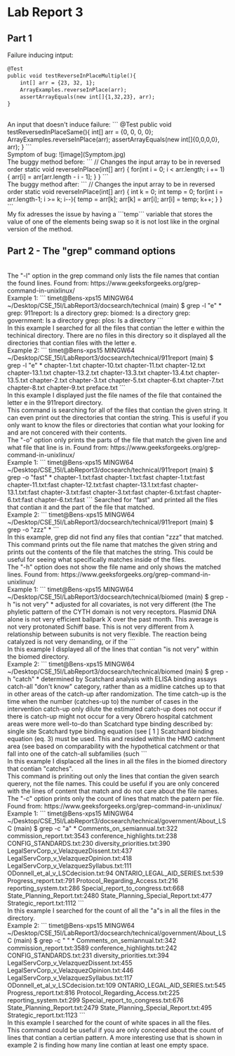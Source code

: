 # Lab Report 3
## Part 1
Failure inducing intput:
```
@Test 
public void testReverseInPlaceMultiple(){
    int[] arr = {23, 32, 1};
    ArrayExamples.reverseInPlace(arr);
    assertArrayEquals(new int[]{1,32,23}, arr);
}
```
<br>
An input that doesn't induce failure:
```
@Test 
public void testReversedInPlaceSame(){
    int[] arr = {0, 0, 0, 0};
    ArrayExamples.reverseInPlace(arr);
    assertArrayEquals(new int[]{0,0,0,0}, arr);
}
```
<br>
Symptom of bug:
![image](Symptom.jpg)
<br>
The buggy method before:
```
// Changes the input array to be in reversed order
static void reverseInPlace(int[] arr) {
    for(int i = 0; i < arr.length; i += 1) {
      arr[i] = arr[arr.length - i - 1];
    }
}
```
<br>
The buggy method after:
```
  // Changes the input array to be in reversed order
    static void reverseInPlace(int[] arr) {
    int k = 0;
    int temp = 0;
    for(int i = arr.length-1; i >= k; i--){
      temp = arr[k];
      arr[k] = arr[i];
      arr[i] = temp;
      k++;
    }
  }
```
<br>
My fix adresses the issue by having a ```temp``` variable that stores the value of one of the elements being swap so it is not lost like in the orginal version of the method.

## Part 2 - The "grep" command options
<br>
The "-l" option in the grep command only lists the file names that contian the found lines. Found from: https://www.geeksforgeeks.org/grep-command-in-unixlinux/
<br>
Example 1:
```
timet@Bens-xps15 MINGW64 ~/Desktop/CSE_15l/LabReport3/docsearch/technical (main)
$ grep -l "e" *
grep: 911report: Is a directory
grep: biomed: Is a directory
grep: government: Is a directory
grep: plos: Is a directory
```
<br>
In this example I searched for all the files that contian the letter e within the techinical directory. There are no files in this directory so it displayed all the directories that contian files with the letter e.
<br>
Example 2:
```
timet@Bens-xps15 MINGW64 ~/Desktop/CSE_15l/LabReport3/docsearch/technical/911report (main)
$ grep -l "e" *
chapter-1.txt
chapter-10.txt
chapter-11.txt
chapter-12.txt
chapter-13.1.txt
chapter-13.2.txt
chapter-13.3.txt
chapter-13.4.txt
chapter-13.5.txt
chapter-2.txt
chapter-3.txt
chapter-5.txt
chapter-6.txt
chapter-7.txt
chapter-8.txt
chapter-9.txt
preface.txt
```
<br>
In this example I displayed just the file names of the file that contained the letter e in the 911report directory.
<br>
This command is searching for all of the files that contian the given string. It can even print out the directories that contian the string. This is useful if you only want to know the files or directories that contian what your looking for and are not concered with their contents.

<br>
The "-o" option only prints the parts of the file that match the given line and what file that line is in. Found from: https://www.geeksforgeeks.org/grep-command-in-unixlinux/
<br>
Example 1:
```
timet@Bens-xps15 MINGW64 ~/Desktop/CSE_15l/LabReport3/docsearch/technical/911report (main)
$ grep -o "fast" *
chapter-1.txt:fast
chapter-1.txt:fast
chapter-1.txt:fast
chapter-11.txt:fast
chapter-12.txt:fast
chapter-13.1.txt:fast
chapter-13.1.txt:fast
chapter-3.txt:fast
chapter-3.txt:fast
chapter-6.txt:fast
chapter-6.txt:fast
chapter-6.txt:fast
```
Searched for "fast" and printed all the files that contian it and the part of the file that matched.
<br>
Example 2:
```
timet@Bens-xps15 MINGW64 ~/Desktop/CSE_15l/LabReport3/docsearch/technical/911report (main)
$ grep -o "zzz" *
```
<br>
In this example, grep did not find any files that contian "zzz" that matched.
<br>
This command prints out the file name that matches the given string and prints out the contents of the file that matches the string. This could be useful for seeing what specifically matches inside of the files.
<br>
The "-h" option does not show the file name and only shows the matched lines. Found from: https://www.geeksforgeeks.org/grep-command-in-unixlinux/
<br>
Example 1:
```
timet@Bens-xps15 MINGW64 ~/Desktop/CSE_15l/LabReport3/docsearch/technical/biomed (main)
$ grep -h "is not very" *
        adjusted for all covariates, is not very different (the
          The phyletic pattern of the CYTH domain is not very
        receptors. Plasmid DNA alone is not very efficient
        ballpark X over the past month. This average is not very
          protonated Schiff base. This is not very different from λ
          relationship between subunits is not very flexible. The
          reaction being catalyzed is not very demanding, or if the
```
<br>
In this example I displayed all of the lines that contian "is not very" within the biomed directory.
<br>
Example 2:
```
timet@Bens-xps15 MINGW64 ~/Desktop/CSE_15l/LabReport3/docsearch/technical/biomed (main)
$ grep -h "catch" *
        determined by Scatchard analysis with ELISA binding assays
          catch-all "don't know" category, rather than as a
          midline catches up to that in other areas of the
          catch-up after randomization. The time
          catch-up is the time when the number
          (catches-up to) the number of cases in the intervention
          catch-up only dilute the estimated
          catch-up does not occur if there is
          catch-up might not occur for a very
          Obrero hospital catchment areas were more well-to-do than
          Scatchard type binding described by:
          single site Scatchard type binding equation (see [ 1 ]
          Scatchard binding equation (eq. 3) must be used. This
            and resided within the HMO catchment area (see
          based on comparability with the hypothetical catchment
          or that fall into one of the catch-all subfamilies (such
```
<br>
In this example I displaced all the lines in all the files in the biomed directory that contian "catches".
<br>
This command is priniting out only the lines that contian the given search querery, not the file names. This could be useful if you are only concered with the lines of content that match and do not care about the file names.

<br>
The "-c" option prints only the count of lines that match the patern per file. Found from: https://www.geeksforgeeks.org/grep-command-in-unixlinux/
<br>
Example 1:
```
timet@Bens-xps15 MINGW64 ~/Desktop/CSE_15l/LabReport3/docsearch/technical/government/About_LSC (main)
$ grep -c "a" *
Comments_on_semiannual.txt:322
commission_report.txt:3543
conference_highlights.txt:238
CONFIG_STANDARDS.txt:230
diversity_priorities.txt:390
LegalServCorp_v_VelazquezDissent.txt:437
LegalServCorp_v_VelazquezOpinion.txt:418
LegalServCorp_v_VelazquezSyllabus.txt:111
ODonnell_et_al_v_LSCdecision.txt:94
ONTARIO_LEGAL_AID_SERIES.txt:539
Progress_report.txt:791
Protocol_Regarding_Access.txt:216
reporting_system.txt:286
Special_report_to_congress.txt:668
State_Planning_Report.txt:2480
State_Planning_Special_Report.txt:477
Strategic_report.txt:1112
```
<br>
In this example I searched for the count of all the "a"s in all the files in the directory.
<br>
Example 2:
```
timet@Bens-xps15 MINGW64 ~/Desktop/CSE_15l/LabReport3/docsearch/technical/government/About_LSC (main)
$ grep -c " " *
Comments_on_semiannual.txt:342
commission_report.txt:3589
conference_highlights.txt:242
CONFIG_STANDARDS.txt:231
diversity_priorities.txt:394
LegalServCorp_v_VelazquezDissent.txt:455
LegalServCorp_v_VelazquezOpinion.txt:446
LegalServCorp_v_VelazquezSyllabus.txt:117
ODonnell_et_al_v_LSCdecision.txt:109
ONTARIO_LEGAL_AID_SERIES.txt:545
Progress_report.txt:816
Protocol_Regarding_Access.txt:225
reporting_system.txt:299
Special_report_to_congress.txt:676
State_Planning_Report.txt:2479
State_Planning_Special_Report.txt:495
Strategic_report.txt:1123
```
<br>
In this example I searched for the count of white spaces in all the files.
<br>
This command could be useful if you are only concered about the count of lines that contian a certian pattern. A more interesting use that is shown in example 2 is finding how many line contian at least one empty space.
